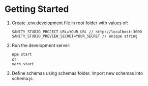 # Getting Started

1. Create .env.development file in root folder with values of:

    `SANITY_STUDIO_PROJECT_URL=YOUR_URL // http://localhost:3000`
    `SANITY_STUDIO_PREVIEW_SECRET=YOUR_SECRET // unique string`

1. Run the development server:

    `npm start`  
         or  
    `yarn start`  

1. Define schemas using schemas folder. Import new schemas into schema.js.
